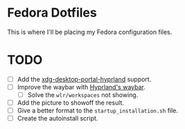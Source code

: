 # Fedora Dotfiles

This is where I'll be placing my Fedora configuration files.

# TODO
- [ ] Add the [xdg-desktop-portal-hyprland](https://archlinux.org/packages/community/x86_64/xdg-desktop-portal-hyprland/) support.
- [ ] Improve the waybar with [Hyprland's waybar](https://wiki.hyprland.org/hyprland-wiki/pages/Useful-Utilities/Status-Bars/#waybar).
    - [ ] Solve the `wlr/workspaces` not showing.
- [ ] Add the picture to showoff the result.
- [ ] Give a better format to the `startup_installation.sh` file.
- [ ] Create the autoinstall script.
